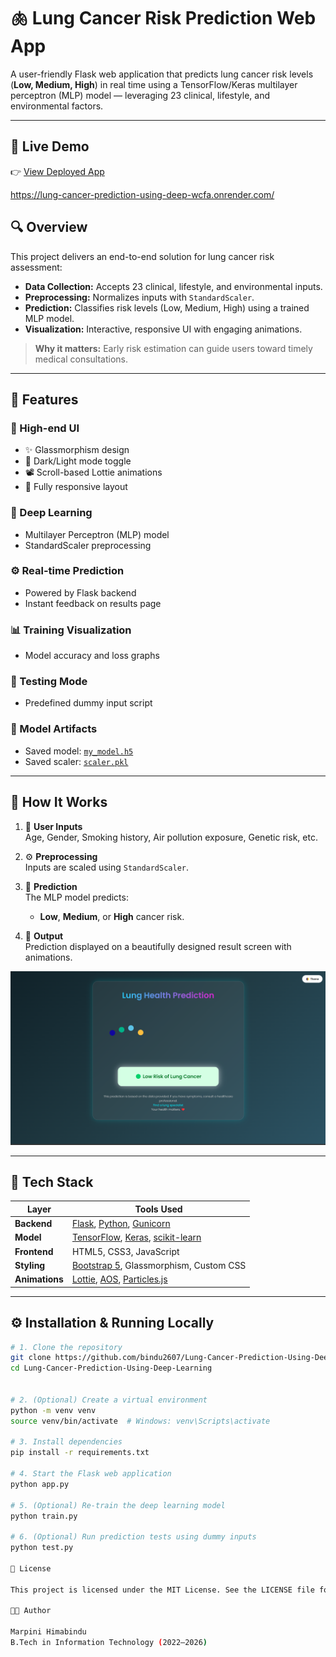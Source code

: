 # 🫁 Lung Cancer Risk Prediction Web App

A user-friendly Flask web application that predicts lung cancer risk levels (**Low, Medium, High**) in real time using a TensorFlow/Keras multilayer perceptron (MLP) model — leveraging 23 clinical, lifestyle, and environmental factors.

---

## 🚀 Live Demo

👉 [View Deployed App](#)  

https://lung-cancer-prediction-using-deep-wcfa.onrender.com/


## 🔍 Overview

This project delivers an end-to-end solution for lung cancer risk assessment:

- **Data Collection:** Accepts 23 clinical, lifestyle, and environmental inputs.
- **Preprocessing:** Normalizes inputs with `StandardScaler`.
- **Prediction:** Classifies risk levels (Low, Medium, High) using a trained MLP model.
- **Visualization:** Interactive, responsive UI with engaging animations.

> **Why it matters:** Early risk estimation can guide users toward timely medical consultations.

---

## 🎯 Features

### 🌟 High-end UI
- ✨ Glassmorphism design
- 🌙 Dark/Light mode toggle
- 📽️ Scroll-based Lottie animations
- 📱 Fully responsive layout

### 🧠 Deep Learning
- Multilayer Perceptron (MLP) model
- StandardScaler preprocessing

### ⚙️ Real-time Prediction
- Powered by Flask backend
- Instant feedback on results page

### 📊 Training Visualization
- Model accuracy and loss graphs

### 🧪 Testing Mode
- Predefined dummy input script

### 💾 Model Artifacts
- Saved model: [`my_model.h5`](my_model.h5)
- Saved scaler: [`scaler.pkl`](scaler.pkl)

---

## 🚀 How It Works

1. 📝 **User Inputs**  
   Age, Gender, Smoking history, Air pollution exposure, Genetic risk, etc.

2. ⚙️ **Preprocessing**  
   Inputs are scaled using `StandardScaler`.

3. 🧠 **Prediction**  
   The MLP model predicts:  
   - **Low**, **Medium**, or **High** cancer risk.

4. 🎨 **Output**  
   Prediction displayed on a beautifully designed result screen with animations.

![Results Preview](screenshots/result.JPG)

---

## 🎨 Tech Stack

| Layer        | Tools Used                                         |
|--------------|----------------------------------------------------|
| **Backend**  | [Flask](https://flask.palletsprojects.com/), [Python](https://www.python.org/), [Gunicorn](https://gunicorn.org/) |
| **Model**    | [TensorFlow](https://www.tensorflow.org/), [Keras](https://keras.io/), [scikit-learn](https://scikit-learn.org/) |
| **Frontend** | HTML5, CSS3, JavaScript                            |
| **Styling**  | [Bootstrap 5](https://getbootstrap.com/), Glassmorphism, Custom CSS |
| **Animations** | [Lottie](https://lottiefiles.com/), [AOS](https://michalsnik.github.io/aos/), [Particles.js](https://vincentgarreau.com/particles.js/) |

---

## ⚙️ Installation & Running Locally

```bash
# 1. Clone the repository
git clone https://github.com/bindu2607/Lung-Cancer-Prediction-Using-Deep-Learning
cd Lung-Cancer-Prediction-Using-Deep-Learning


# 2. (Optional) Create a virtual environment
python -m venv venv
source venv/bin/activate  # Windows: venv\Scripts\activate

# 3. Install dependencies
pip install -r requirements.txt

# 4. Start the Flask web application
python app.py

# 5. (Optional) Re-train the deep learning model
python train.py

# 6. (Optional) Run prediction tests using dummy inputs
python test.py

📄 License

This project is licensed under the MIT License. See the LICENSE file for details.

👩‍💻 Author

Marpini Himabindu
B.Tech in Information Technology (2022–2026)



